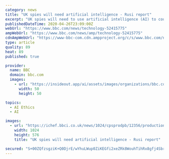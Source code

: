 ```yaml
---
category: news
title: "UK spies will need artificial intelligence - Rusi report"
excerpt: "UK spies will need to use artificial intelligence (AI) to counter a range of threats, an intelligence report says. Adversaries are likely to use the technology for attacks in cyberspace and on the political system,"
publishedDateTime: 2020-04-26T23:09:00Z
webUrl: "https://www.bbc.com/news/technology-52415775"
ampWebUrl: "https://www.bbc.com/news/amp/technology-52415775"
cdnAmpWebUrl: "https://www-bbc-com.cdn.ampproject.org/c/s/www.bbc.com/news/amp/technology-52415775"
type: article
quality: 89
heat: 89
published: true

provider:
  name: BBC
  domain: bbc.com
  images:
    - url: "https://insideout.app/ai/assets/images/organizations/bbc.com-50x50.jpg"
      width: 50
      height: 50

topics:
  - AI Ethics
  - AI

images:
  - url: "https://ichef.bbci.co.uk/news/1024/cpsprodpb/12356/production/_111928547_gettyimages-881638976.jpg"
    width: 1024
    height: 576
    title: "UK spies will need artificial intelligence - Rusi report"

secured: "S+00ZQfzsgziK+Q0DjrE/wYhuLWup0ZiKEGfi2xeZRk8WouhTihRx8gfj4Sbr4HRDLLT9N3//Dhphv2oFRjx3CJFYOGlIg6l3WrsG93URip34sC0qlwq3pXrnaTDTa6BZ8GRpnmyQbueWA5qXXcHnMeGtETBSoahBMdnGBRCKkoKgShFaV/ZsuNoSdb9bp2dXp6VF8HyZ3IemZW960705QpBK4FDzZWsFfDGfNnatPf1Rj+m2IyDTzlo9Tbuqhbn0SL6Pl1UJkvyTAG6HCRfUIbt4eW80Tn+pUftF70waD1iblwC+mT9k5TUwC6LsNB0yrMkfumge/B6qlS6XQjyKWMufiVb3qaTNnATVs/ZCnwNW6Ispf3+VnC8g7q1dMkVaz7hfv1MYoG+7ouL6cMsYTutXUYtn8GNVNGmzP3XUzNQkC+9w7P32bN2MhLdCIwzHCiHZ7zCEiX9FnByNsNtziaNeJ8vzIjcM2wgLcJvuQw=;mzP5KEySAUNfNAK8jVkAXQ=="
---
```


